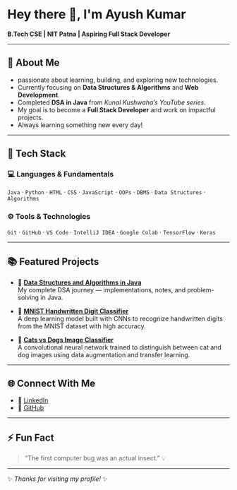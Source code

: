 # Hey there 👋, I'm Ayush Kumar
**B.Tech CSE | NIT Patna | Aspiring Full Stack Developer**

---

## 🌟 About Me
- passionate about learning, building, and exploring new technologies.
- Currently focusing on **Data Structures & Algorithms** and **Web Development**.
- Completed **DSA in Java** from *Kunal Kushwaha’s YouTube series*.
- My goal is to become a **Full Stack Developer** and work on impactful projects.
- Always learning something new every day!

---

## 🧠 Tech Stack

### 💻 Languages & Fundamentals
`Java` · `Python` · `HTML` · `CSS` · `JavaScript` · `OOPs` · `DBMS` · `Data Structures` · `Algorithms`

### ⚙️ Tools & Technologies
`Git` · `GitHub` · `VS Code` · `IntelliJ IDEA` · `Google Colab` · `TensorFlow` · `Keras`

---

## 📚 Featured Projects

- 🔹 [**Data Structures and Algorithms in Java**](#)  
  My complete DSA journey — implementations, notes, and problem-solving in Java.

- 🔹 [**MNIST Handwritten Digit Classifier**](#)  
  A deep learning model built with CNNs to recognize handwritten digits from the MNIST dataset with high accuracy.

- 🔹 [**Cats vs Dogs Image Classifier**](#)  
  A convolutional neural network trained to distinguish between cat and dog images using data augmentation and transfer learning.

---

## 🌐 Connect With Me
- 💼 [LinkedIn](www.linkedin.com/in/ayush-kumar-nitp)
- 🐙 [GitHub](https://github.com/AyushKumar9631)

---

## ⚡ Fun Fact
> “The first computer bug was an actual insect.” 💡

---

✨ *Thanks for visiting my profile!* ✨
